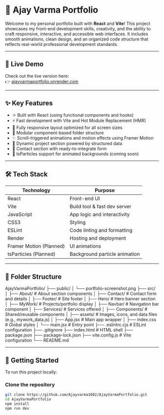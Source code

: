 # 🚀 Ajay Varma Portfolio

Welcome to my personal portfolio built with **React** and **Vite**! This project showcases my front-end development skills, creativity, and the ability to craft responsive, interactive, and accessible web interfaces. It includes smooth animations, clean design, and an organized code structure that reflects real-world professional development standards.

---

## 🔗 Live Demo

Check out the live version here:  
👉 [ajayvarmaportfolio.onrender.com](https://ajayvarmaportfolio.onrender.com)


---

## ✨ Key Features

- ⚛️ Built with React (using functional components and hooks)
- ⚡ Fast development with Vite and Hot Module Replacement (HMR)
- 🎨 Fully responsive layout optimized for all screen sizes
- 🧠 Modular component-based folder structure
- ✨ Scroll-triggered animations and motion effects using Framer Motion
- 📂 Dynamic project section powered by structured data
- 📧 Contact section with ready-to-integrate form
- 🎥 tsParticles support for animated backgrounds (coming soon)

---

## 🛠️ Tech Stack

| Technology  | Purpose                         |
|-------------|----------------------------------|
| React       | Front-end UI                    |
| Vite        | Build tool & fast dev server    |
| JavaScript  | App logic and interactivity     |
| CSS3        | Styling                         |
| ESLint      | Code linting and formatting     |
| Render      | Hosting and deployment          |
| Framer Motion (Planned) | UI animations              |
| tsParticles (Planned)   | Background particle animation |

---

## 📁 Folder Structure

AjayVarmaPortfolio/
├── public/
│ └── portfolio-screenshot.png
├── src/
│ ├── About/ # About section components
│ ├── Contact/ # Contact form and details
│ ├── Footer/ # Site footer
│ ├── Hero/ # Hero banner section
│ ├── MyWork/ # Projects/portfolio display
│ ├── Navbar/ # Navigation bar component
│ ├── Services/ # Services offered
│ ├── Components/ # Shared/reusable components
│ ├── assets/ # Images, icons, and data files (e.g., mywork_data.js)
│ ├── App.jsx # Main app wrapper
│ ├── index.css # Global styles
│ └── main.jsx # Entry point
├── .eslintrc.cjs # ESLint configuration
├── .gitignore
├── index.html # HTML shell
├── package.json
├── package-lock.json
├── vite.config.js # Vite configuration
└── README.md


---

## 🧪 Getting Started

To run this project locally:

### Clone the repository
```bash
git clone https://github.com/Ajayvarma1602/AjayVarmaPortfolio.git
cd AjayVarmaPortfolio
npm install
npm run dev


